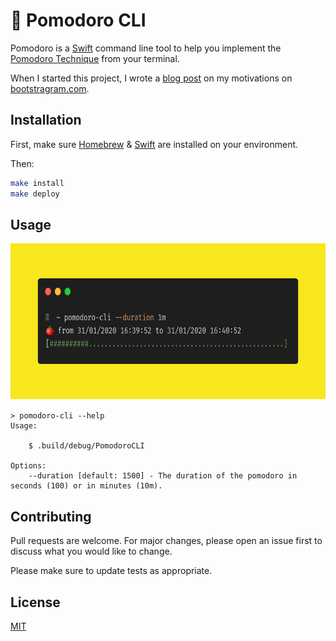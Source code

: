 # 🍅 Pomodoro CLI

Pomodoro is a [Swift](https://swift.org) command line tool to help you implement the [Pomodoro Technique](https://en.wikipedia.org/wiki/Pomodoro_Technique) from your terminal.

When I started this project, I wrote a [blog post][blog-post] on my motivations on [bootstragram.com][bootstragram].

## Installation

First, make sure [Homebrew](https://brew.sh/) & [Swift](https://swift.org/getting-started/) are installed on your environment.

Then:

```bash
make install
make deploy
```

## Usage

<div align="center">
  <img src="https://github.com/dirtyhenry/pomodoro-cli/blob/master/docs/assets/usage-carbon.png?raw=true" alt="pomodoro-cli usage example" width="673" height="250">
  </a>
</div>

```
> pomodoro-cli --help
Usage:

    $ .build/debug/PomodoroCLI

Options:
    --duration [default: 1500] - The duration of the pomodoro in seconds (100) or in minutes (10m).
```

## Contributing

Pull requests are welcome. For major changes, please open an issue first to discuss what you would like to change.

Please make sure to update tests as appropriate.

## License

[MIT](https://choosealicense.com/licenses/mit/)

[blog-post]: https://bootstragram.com/blog/swift-command-line-pomodoro/
[bootstragram]: https://bootstragram.com
